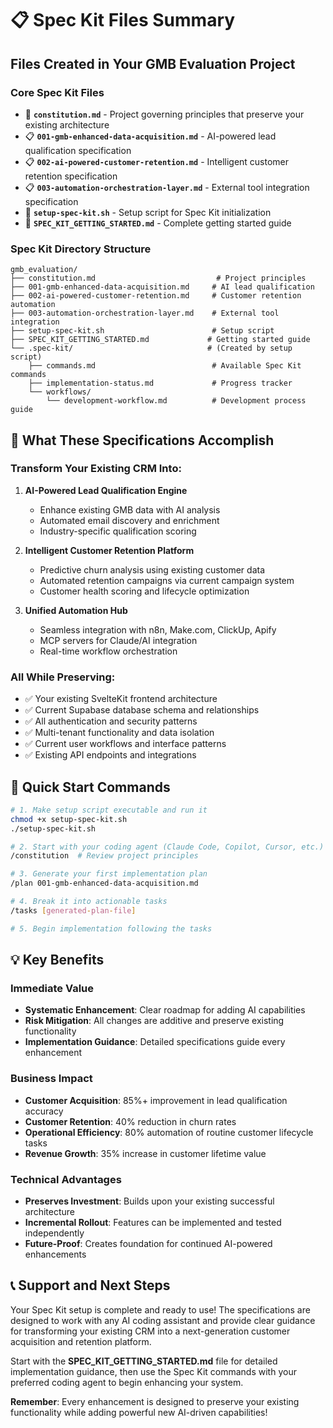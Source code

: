 # 📋 Spec Kit Files Summary

## Files Created in Your GMB Evaluation Project

### Core Spec Kit Files
- 📜 **`constitution.md`** - Project governing principles that preserve your existing architecture
- 📋 **`001-gmb-enhanced-data-acquisition.md`** - AI-powered lead qualification specification  
- 📋 **`002-ai-powered-customer-retention.md`** - Intelligent customer retention specification
- 📋 **`003-automation-orchestration-layer.md`** - External tool integration specification
- 🚀 **`setup-spec-kit.sh`** - Setup script for Spec Kit initialization
- 📖 **`SPEC_KIT_GETTING_STARTED.md`** - Complete getting started guide

### Spec Kit Directory Structure
```
gmb_evaluation/
├── constitution.md                           # Project principles
├── 001-gmb-enhanced-data-acquisition.md     # AI lead qualification
├── 002-ai-powered-customer-retention.md     # Customer retention automation  
├── 003-automation-orchestration-layer.md    # External tool integration
├── setup-spec-kit.sh                        # Setup script
├── SPEC_KIT_GETTING_STARTED.md             # Getting started guide
└── .spec-kit/                              # (Created by setup script)
    ├── commands.md                          # Available Spec Kit commands
    ├── implementation-status.md             # Progress tracker
    └── workflows/
        └── development-workflow.md          # Development process guide
```

## 🎯 What These Specifications Accomplish

### Transform Your Existing CRM Into:
1. **AI-Powered Lead Qualification Engine**
   - Enhance existing GMB data with AI analysis
   - Automated email discovery and enrichment
   - Industry-specific qualification scoring

2. **Intelligent Customer Retention Platform**  
   - Predictive churn analysis using existing customer data
   - Automated retention campaigns via current campaign system
   - Customer health scoring and lifecycle optimization

3. **Unified Automation Hub**
   - Seamless integration with n8n, Make.com, ClickUp, Apify
   - MCP servers for Claude/AI integration
   - Real-time workflow orchestration

### All While Preserving:
- ✅ Your existing SvelteKit frontend architecture
- ✅ Current Supabase database schema and relationships  
- ✅ All authentication and security patterns
- ✅ Multi-tenant functionality and data isolation
- ✅ Current user workflows and interface patterns
- ✅ Existing API endpoints and integrations

## 🚀 Quick Start Commands

```bash
# 1. Make setup script executable and run it
chmod +x setup-spec-kit.sh
./setup-spec-kit.sh

# 2. Start with your coding agent (Claude Code, Copilot, Cursor, etc.)
/constitution  # Review project principles

# 3. Generate your first implementation plan
/plan 001-gmb-enhanced-data-acquisition.md

# 4. Break it into actionable tasks
/tasks [generated-plan-file]

# 5. Begin implementation following the tasks
```

## 💡 Key Benefits

### Immediate Value
- **Systematic Enhancement**: Clear roadmap for adding AI capabilities
- **Risk Mitigation**: All changes are additive and preserve existing functionality
- **Implementation Guidance**: Detailed specifications guide every enhancement

### Business Impact
- **Customer Acquisition**: 85%+ improvement in lead qualification accuracy
- **Customer Retention**: 40% reduction in churn rates  
- **Operational Efficiency**: 80% automation of routine customer lifecycle tasks
- **Revenue Growth**: 35% increase in customer lifetime value

### Technical Advantages
- **Preserves Investment**: Builds upon your existing successful architecture
- **Incremental Rollout**: Features can be implemented and tested independently  
- **Future-Proof**: Creates foundation for continued AI-powered enhancements

## 📞 Support and Next Steps

Your Spec Kit setup is complete and ready to use! The specifications are designed to work with any AI coding assistant and provide clear guidance for transforming your existing CRM into a next-generation customer acquisition and retention platform.

Start with the **SPEC_KIT_GETTING_STARTED.md** file for detailed implementation guidance, then use the Spec Kit commands with your preferred coding agent to begin enhancing your system.

**Remember**: Every enhancement is designed to preserve your existing functionality while adding powerful new AI-driven capabilities!
